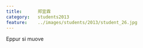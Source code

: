 ```yaml
---
title:		郑宜霖
category:	students2013
feature:	../images/students/2013/student_26.jpg
---
```

Eppur si muove


